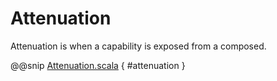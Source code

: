 # Attenuation

Attenuation is when a capability is exposed from a composed.

@@snip [Attenuation.scala](../../scala/Attenuation.scala) { #attenuation }
